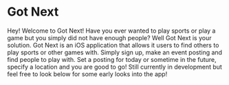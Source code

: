 # Got Next
Hey! Welcome to Got Next!
Have you ever wanted to play sports or play a game but you simply did not have enough people? 
Well Got Next is your solution. Got Next is an iOS application that allows it users to find 
others to play sports or other games with. Simply sign up, make an event posting and find people
to play with. Set a posting for today or sometime in the future, specify a location and you are good 
to go! Still currently in development but feel free to look below for some early looks into the app!
